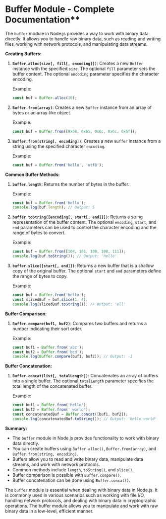 # Buffer Module - Complete Documentation**

The `buffer` module in Node.js provides a way to work with binary data directly. It allows you to handle raw binary data, such as reading and writing files, working with network protocols, and manipulating data streams.

**Creating Buffers:**

1. **`Buffer.alloc(size[, fill[, encoding]])`**:
   Creates a new `Buffer` instance with the specified `size`. The optional `fill` parameter sets the buffer content. The optional `encoding` parameter specifies the character encoding.

   Example:
   ```javascript
   const buf = Buffer.alloc(10);
   ```

2. **`Buffer.from(array)`**:
   Creates a new `Buffer` instance from an array of bytes or an array-like object.

   Example:
   ```javascript
   const buf = Buffer.from([0x68, 0x65, 0x6c, 0x6c, 0x6f]);
   ```

3. **`Buffer.from(string[, encoding])`**:
   Creates a new `Buffer` instance from a string using the specified character `encoding`.

   Example:
   ```javascript
   const buf = Buffer.from('hello', 'utf8');
   ```

**Common Buffer Methods:**

1. **`buffer.length`**:
   Returns the number of bytes in the buffer.

   Example:
   ```javascript
   const buf = Buffer.from('hello');
   console.log(buf.length); // Output: 5
   ```

2. **`buffer.toString([encoding[, start[, end]]])`**:
   Returns a string representation of the buffer content. The optional `encoding`, `start`, and `end` parameters can be used to control the character encoding and the range of bytes to convert.

   Example:
   ```javascript
   const buf = Buffer.from([104, 101, 108, 108, 111]);
   console.log(buf.toString()); // Output: 'hello'
   ```

3. **`buffer.slice([start[, end]])`**:
   Returns a new buffer that is a shallow copy of the original buffer. The optional `start` and `end` parameters define the range of bytes to copy.

   Example:
   ```javascript
   const buf = Buffer.from('hello');
   const slicedBuf = buf.slice(1, 4);
   console.log(slicedBuf.toString()); // Output: 'ell'
   ```

**Buffer Comparison:**

1. **`Buffer.compare(buf1, buf2)`**:
   Compares two buffers and returns a number indicating their sort order.

   Example:
   ```javascript
   const buf1 = Buffer.from('abc');
   const buf2 = Buffer.from('bcd');
   console.log(Buffer.compare(buf1, buf2)); // Output: -1
   ```

**Buffer Concatenation:**

1. **`Buffer.concat(list[, totalLength])`**:
   Concatenates an array of buffers into a single buffer. The optional `totalLength` parameter specifies the total length of the concatenated buffer.

   Example:
   ```javascript
   const buf1 = Buffer.from('hello');
   const buf2 = Buffer.from(' world');
   const concatenatedBuf = Buffer.concat([buf1, buf2]);
   console.log(concatenatedBuf.toString()); // Output: 'hello world'
   ```

**Summary:**
- The `buffer` module in Node.js provides functionality to work with binary data directly.
- You can create buffers using `Buffer.alloc()`, `Buffer.from(array)`, and `Buffer.from(string, encoding)`.
- Buffers allow you to read and write binary data, manipulate data streams, and work with network protocols.
- Common methods include `length`, `toString()`, and `slice()`.
- Buffer comparison is possible with `Buffer.compare()`.
- Buffer concatenation can be done using `Buffer.concat()`.

The `buffer` module is essential when dealing with binary data in Node.js. It is commonly used in various scenarios such as working with file I/O, handling network protocols, and dealing with binary data in cryptographic operations. The buffer module allows you to manipulate and work with raw binary data in a low-level, efficient manner.
